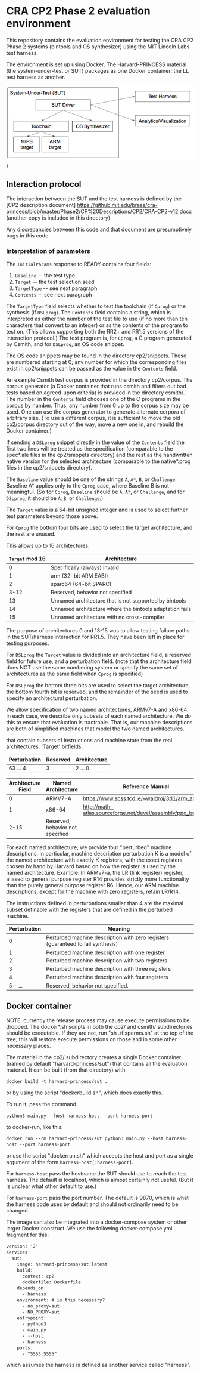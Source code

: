 # CRA CP2 Phase 2 evaluation environment

This repository contains the evaluation environment for testing the
CRA CP2 Phase 2 systems (bintools and OS synthesizer) using the MIT
Lincoln Labs test harness.

The environment is set up using Docker.
The Harvard-PRINCESS material (the system-under-test or SUT) packages
as one Docker container; the LL test harness as another.

![CP2 Evaluation service diagram](cp2-eval-service-diagram.png?raw=true "Title"))

## Interaction protocol

The interaction between the SUT and the test harness is defined by the
[CP2 description document]
https://github.mit.edu/brass/cra-princess/blob/master/Phase2/CP%20Descriptions/CP2/CRA-CP2-v12.docx
(another copy is included in this directory)

Any discrepancies between this code and that document are
presumptively bugs in this code.

### Interpretation of parameters

The `InitialParams` response to READY contains four fields:
1. `Baseline` -- the test type
2. `Target` -- the test selection seed
3. `TargetType` -- see next paragraph
4. `Contents` -- see next paragraph

The `TargetType` field selects whether to test the toolchain (if
`Cprog`) or the synthesis (if `DSLprog`).
The `Contents` field contains a string, which is interpreted as either
the number of the test file to use (if no more than ten characters
that convert to an integer) or as the contents of the program to test
on. (This allows supporting both the RR2+ and RR1.5 versions of the
interaction protocol.) The test program is, for `Cprog`, a C program
generated by Csmith, and for `DSLprog`, an OS code snippet.

The OS code snippets may be found in the
directory cp2/snippets. These are numbered starting at 0; any number
for which the corresponding files exist in cp2/snippets can be passed
as the value in the `Contents` field.

An example Csmith test corpus is provided in the directory
cp2/corpus. The corpus generator (a Docker container that runs
csmith and filters out bad tests based on agreed-upon criteria) is
provided in the directory csmith/.
The number in the `Contents` field chooses one of the C programs in
the corpus by number. Thus, any number from 0 up to the corpus size
may be used.
One can use the corpus generator to generate alternate corpora of
arbitrary size.
(To use a different corpus, it is sufficient to move the old
cp2/corpus directory out of the way, move a new one in, and rebuild
the Docker container.)

If sending a `DSLprog` snippet directly in the value of the `Contents`
field the first two lines will be treated as the specification
(comparable to the spec*.ale files in the cp2/snippets directory) and
the rest as the handwritten native version for the selected
architecture (comparable to the native*.prog files in the cp2/snippets
directory).

The `Baseline` value should be one of the strings `A`, `A*`, `B`, or
`Challenge`.
Baseline A* applies only to the `Cprog` case, where Baseline B is
not meaningful.
(So for `Cprog`, `Baseline` should be `A`, `A*`, or `Challenge`, and
for `DSLprog`, it should be `A`, `B`, or `Challenge`.)

The `Target` value is a 64-bit unsigned integer and is used to select
further test parameters beyond those above.

For `Cprog` the bottom four bits are used to select the target
architecture, and the rest are unused.

This allows up to 16 architectures:

| `Target` mod 16 | Architecture                  |
| ---            | ---                           |
| 0              | Specifically (always) invalid |
| 1              | arm (32-bit ARM EABI)         |
| 2              | sparc64 (64-bit SPARC)        |
| 3-12           | Reserved, behavior not specified |
| 13             | Unnamed architecture that is not supported by bintools |
| 14             | Unnamed architecture where the bintools adaptation fails |
| 15             | Unnamed architecture with no cross-compiler |

The purpose of architectures 0 and 13-15 was to allow testing failure
paths in the SUT/harness interaction for RR1.5.
They have been left in place for testing purposes.

For `DSLprog` the `Target` value is divided into an architecture field, a reserved field for future use, and a perturbation field.
(note that the architecture field does NOT use the same numbering system or specify the same set of architectures as the same field when `Cprog` is specified)

For `DSLprog` the bottom three bits are used to select the target
architecture, the bottom fourth bit is reserved, and the remainder of the seed is used to specify an architectural perturbation.

We allow specification of two named architectures, ARMv7-A and x86-64. In each case, we describe only subsets of each named architecture.
We do this to ensure that evaluation is tractrable. That is, our machine descriptions are both of
simplified machines that model the two named architectures.

that contain subsets of instructions and machine state from the real architectures.
'Target' bitfields:

| Perturbation | Reserved | Architecture |
| ---           | ---       | ---          |
| 63 ... 4 | 3 | 2 ... 0 |

| Architecture Field | Named Architecture | Reference Manual |
| ---            | ---        | --- |
| 0              | ARMV7-A | https://www.scss.tcd.ie/~waldroj/3d1/arm_arm.pdf
| 1              | x86-64 | http://math-atlas.sourceforge.net/devel/assembly/ppc_isa.pdf
| 2-15           | Reserved, behavior not specified |

For each named architecture, we provide four "perturbed" machine descriptions. In particular,
machine description perturbation K is a model of the named architecture with exactly K registers,
with the exact registers chosen by hand by Harvard based on how the register is used by the
named architecture. Example: In ARMv7-a, the LR (link register) register, aliased to general
purpose register R14 provides strictly more functionality than the purely general purpose register R6.
Hence, our ARM machine descriptions, except for the machine with zero registers, retain LR/R14.

The instructions defined in perturbations smaller than 4 are the maximal subset definable with
the registers that are defined in the perturbed machine.

| Perturbation | Meaning |
| ---          | ---     |
| 0 | Perturbed machine description with zero registers (guaranteed to fail synthesis) |
| 1 | Perturbed machine description with one register      |
| 2 | Perturbed machine description with two registers     |
| 3 | Perturbed machine description with three registers   |
| 4 | Perturbed machine description with four registers    |
| 5 - ... | Reserved, behavior not specified.

## Docker container

NOTE: currently the release process may cause execute permissions to
be dropped. The docker*.sh scripts in both the cp2/ and csmith/
subdirectories should be executable. If they are not, run "sh
./fixperms.sh" at the top of the tree; this will restore execute
permissions on those and in some other necessary places.

The material in the cp2/ subdirectory creates a single Docker
container (named by default "harvard-princess/sut") that contains all
the evaluation material. It can be built (from that directory) with
```
docker build -t harvard-princess/sut .
```
or by using the script "dockerbuild.sh", which does exactly this.

To run it, pass the command
```
python3 main.py --host harness-host --port harness-port
```
to docker-run, like this:
```
docker run --rm harvard-princess/sut python3 main.py --host harness-host --port harness-port
```
or use the script "dockerrun.sh" which accepts the host and port as a
single argument of the form `harness-host[:harness-port]`.

For `harness-host` pass the hostname the SUT should use to reach the
test harness. The default is localhost, which is almost certainly not
useful. (But it is unclear what other default to use.)

For `harness-port` pass the port number. The default is 9870, which is
what the harness code uses by default and should not ordinarily need to be
changed.

The image can also be integrated into a docker-compose system or other
larger Docker construct.
We use the following docker-compose.yml fragment for this:
```
version: '2'
services:
  sut:
    image: harvard-princess/sut:latest
    build:
      context: cp2
      dockerfile: Dockerfile
    depends_on:
      - harness
    environment: # is this necessary?
      - no_proxy=sut
      - NO_PROXY=sut
    entrypoint:
      - python3
      - main.py
      - --host
      - harness
    ports:
      - "5555:5555"
```
which assumes the harness is defined as another service called "harness".

